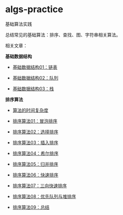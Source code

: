 # algs-practice
基础算法实践

总结常见的基础算法：排序、查找、图、字符串相关算法。


相关文章：  

**基础数据结构**

- <a href="http://muchstudy.com/2017/06/26/%E5%9F%BA%E7%A1%80%E6%95%B0%E6%8D%AE%E7%BB%93%E6%9E%8401%EF%BC%9A%E9%93%BE%E8%A1%A8/">基础数据结构01：链表</a>

- <a href="http://muchstudy.com/2017/06/30/%E5%9F%BA%E7%A1%80%E6%95%B0%E6%8D%AE%E7%BB%93%E6%9E%8402%EF%BC%9A%E9%98%9F%E5%88%97/">基础数据结构02：队列</a>

- <a href="http://muchstudy.com/2017/07/02/%E5%9F%BA%E7%A1%80%E6%95%B0%E6%8D%AE%E7%BB%93%E6%9E%8403%EF%BC%9A%E6%A0%88/">基础数据结构03：栈</a>

**排序算法**
- <a href="http://muchstudy.com/2017/02/26/%E7%AE%97%E6%B3%95%E7%9A%84%E6%97%B6%E9%97%B4%E5%A4%8D%E6%9D%82%E5%BA%A6/">算法的时间复杂度</a>

- <a href="http://muchstudy.com/2017/04/22/%E6%8E%92%E5%BA%8F%E7%AE%97%E6%B3%9501%EF%BC%9A%E5%86%92%E6%B3%A1%E6%8E%92%E5%BA%8F/">排序算法01：冒泡排序</a>

- <a href="http://muchstudy.com/2017/04/22/%E6%8E%92%E5%BA%8F%E7%AE%97%E6%B3%9502%EF%BC%9A%E9%80%89%E6%8B%A9%E6%8E%92%E5%BA%8F/">排序算法02：选择排序</a>

- <a href="http://muchstudy.com/2017/04/22/%E6%8E%92%E5%BA%8F%E7%AE%97%E6%B3%9503%EF%BC%9A%E6%8F%92%E5%85%A5%E6%8E%92%E5%BA%8F/">排序算法03：插入排序</a>

- <a href="http://muchstudy.com/2017/04/23/%E6%8E%92%E5%BA%8F%E7%AE%97%E6%B3%9504%EF%BC%9A%E5%B8%8C%E5%B0%94%E6%8E%92%E5%BA%8F/">排序算法04：希尔排序</a>

- <a href="http://muchstudy.com/2017/04/29/%E6%8E%92%E5%BA%8F%E7%AE%97%E6%B3%9505%EF%BC%9A%E5%BD%92%E5%B9%B6%E6%8E%92%E5%BA%8F/">排序算法05：归并排序</a>

- <a href="http://muchstudy.com/2017/04/29/%E6%8E%92%E5%BA%8F%E7%AE%97%E6%B3%9506%EF%BC%9A%E5%BF%AB%E9%80%9F%E6%8E%92%E5%BA%8F/">排序算法06：快速排序</a>

- <a href="http://muchstudy.com/2017/04/30/%E6%8E%92%E5%BA%8F%E7%AE%97%E6%B3%9507%EF%BC%9A%E4%B8%89%E5%90%91%E5%BF%AB%E9%80%9F%E6%8E%92%E5%BA%8F/">排序算法07：三向快速排序</a>

- <a href="http://muchstudy.com/2017/05/01/%E6%8E%92%E5%BA%8F%E7%AE%97%E6%B3%9508%EF%BC%9A%E4%BC%98%E5%85%88%E9%98%9F%E5%88%97%E4%B8%8E%E5%A0%86%E6%8E%92%E5%BA%8F/">排序算法08：优先队列与堆排序</a>

- <a href="http://muchstudy.com/2017/05/04/%E6%8E%92%E5%BA%8F%E7%AE%97%E6%B3%9509%EF%BC%9A%E6%80%BB%E7%BB%93/">排序算法09：总结</a>
